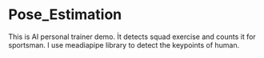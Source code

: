 # Pose_Estimation
This is AI personal trainer demo. İt detects squad exercise and counts it for sportsman. I use meadiapipe library to detect the keypoints of  human.
